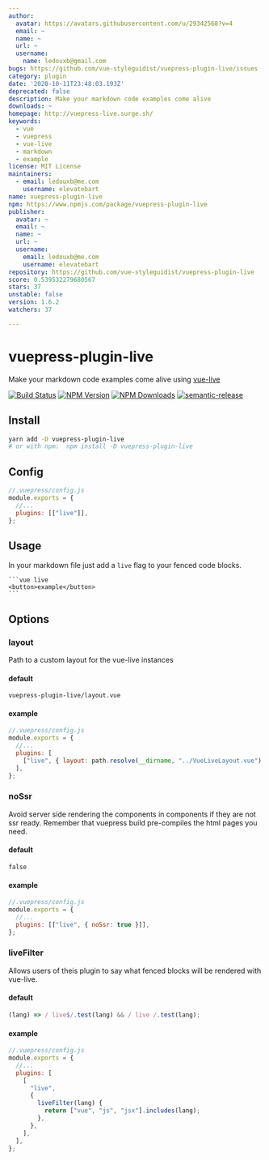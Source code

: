 ```yaml
---
author:
  avatar: https://avatars.githubusercontent.com/u/29342568?v=4
  email: ~
  name: ~
  url: ~
  username:
    name: ledouxb@gmail.com
bugs: https://github.com/vue-styleguidist/vuepress-plugin-live/issues
category: plugin
date: '2020-10-11T23:48:03.193Z'
deprecated: false
description: Make your markdown code examples come alive
downloads: ~
homepage: http://vuepress-live.surge.sh/
keywords:
  - vue
  - vuepress
  - vue-live
  - markdown
  - example
license: MIT License
maintainers:
  - email: ledouxb@me.com
    username: elevatebart
name: vuepress-plugin-live
npm: https://www.npmjs.com/package/vuepress-plugin-live
publisher:
  avatar: ~
  email: ~
  name: ~
  url: ~
  username:
    email: ledouxb@me.com
    username: elevatebart
repository: https://github.com/vue-styleguidist/vuepress-plugin-live
score: 0.539532279680567
stars: 37
unstable: false
version: 1.6.2
watchers: 37

---
```


# vuepress-plugin-live

Make your markdown code examples come alive using [vue-live](https://github.com/vue-styleguidist/vue-live)

[![Build Status](https://travis-ci.com/vue-styleguidist/vuepress-plugin-live.svg?branch=master)](https://travis-ci.com/vue-styleguidist/vuepress-plugin-live)
[![NPM Version](https://img.shields.io/npm/v/vuepress-plugin-live.svg)](https://www.npmjs.com/package/vuepress-plugin-live) [![NPM Downloads](https://img.shields.io/npm/dm/vuepress-plugin-live.svg)](https://www.npmjs.com/package/vuepress-plugin-live)
[![semantic-release](https://img.shields.io/badge/%20%20%F0%9F%93%A6%F0%9F%9A%80-semantic--release-e10079.svg)](https://github.com/semantic-release/semantic-release)

## Install

```sh
yarn add -D vuepress-plugin-live
# or with npm:  npm install -D vuepress-plugin-live
```

## Config

```js
//.vuepress/config.js
module.exports = {
  //...
  plugins: [["live"]],
};
```

## Usage

In your markdown file just add a `live` flag to your fenced code blocks.

<pre><code>```vue live
&lt;button&gt;example&lt;/button&gt;
```
</code></pre>

## Options

### layout

Path to a custom layout for the vue-live instances

#### default

`vuepress-plugin-live/layout.vue`

#### example

```js
//.vuepress/config.js
module.exports = {
  //...
  plugins: [
    ["live", { layout: path.resolve(__dirname, "../VueLiveLayout.vue") }],
  ],
};
```

### noSsr

Avoid server side rendering the components in components if they are not ssr ready. Remember that vuepress build pre-compiles the html pages you need.

#### default

`false`

#### example

```js
//.vuepress/config.js
module.exports = {
  //...
  plugins: [["live", { noSsr: true }]],
};
```

### liveFilter

Allows users of theis plugin to say what fenced blocks will be rendered with vue-live.

#### default

```js
(lang) => / live$/.test(lang) && / live /.test(lang);
```

#### example

```js
//.vuepress/config.js
module.exports = {
  //...
  plugins: [
    [
      "live",
      {
        liveFilter(lang) {
          return ["vue", "js", "jsx"].includes(lang);
        },
      },
    ],
  ],
};
```
